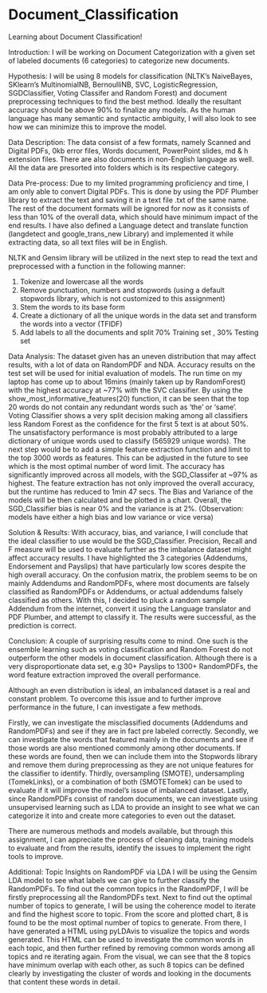 # Document_Classification
Learning about Document Classification!

Introduction:
I will be working on Document Categorization with a given set of labeled documents (6 categories) to categorize new documents. 

Hypothesis:
I will be using 8 models for classification (NLTK’s NaiveBayes, SKlearn’s MultinomialNB, BernoulliNB, SVC, LogisticRegression, SGDClassifier, Voting Classifer and Random Forest) and document preprocessing techniques to find the best method. Ideally the resultant accuracy should be above 90% to finalize any models. As the human language has many semantic and syntactic ambiguity, I will also look to see how we can minimize this to improve the model.

Data Description:
The data consist of a few formats, namely Scanned and Digital PDFs, 0kb error files, Words document, PowerPoint slides, md & h extension files. There are also documents in non-English language as well. All the data are presorted into folders which is its respective category.

Data Pre-process:
Due to my limited programming proficiency and time, I am only able to convert Digital PDFs. This is done by using the PDF Plumber library to extract the text and saving it in a text file .txt of the same name. The rest of the document formats will be ignored for now as it consists of less than 10% of the overall data, which should have minimum impact of the end results. I have also defined a Language detect and translate function (langdetect and google_trans_new Library) and implemented it while extracting data, so all text files will be in English.

NLTK and Gensim library will be utilized in the next step to read the text and preprocessed with a function in the following manner:
1)	Tokenize and lowercase all the words
2)	Remove punctuation, numbers and stopwords (using a default stopwords library, which is not customized to this assignment)
3)	Stem the words to its base form
4)	Create a dictionary of all the unique words in the data set and transform the words into a vector (TFIDF)
5)	Add labels to all the documents and split 70% Training set , 30% Testing set

Data Analysis:
The dataset given has an uneven distribution that may affect results, with a lot of data on RandomPDF and NDA. Accuracy results on the test set will be used for initial evaluation of models. The run time on my laptop has come up to about 16mins (mainly taken up by RandomForest) with the highest accuracy at ~77% with the SVC classifier. By using the show_most_informative_features(20) function, it can be seen that the top 20 words do not contain any redundant words such as ‘the’ or ‘same’. Voting Classifier shows a very split decision making among all classifiers less Random Forest as the confidence for the first 5 text is at about 50%. The unsatisfactory performance is most probably attributed to a large dictionary of unique words used to classify (565929 unique words). 
The next step would be to add a simple feature extraction function and limit to the top 3000 words as features. This can be adjusted in the future to see which is the most optimal number of word limit. The accuracy has significantly improved across all models, with the SGD_Classifer at ~97% as highest. The feature extraction has not only improved the overall accuracy, but the runtime has reduced to 1min 47 secs.
The Bias and Variance of the models will be then calculated and be plotted in a chart. Overall, the SGD_Classifier bias is near 0% and the variance is at 2%. (Observation: models have either a high bias and low variance or vice versa)

Solution & Results:
With accuracy, bias, and variance, I will conclude that the ideal classifier to use would be the SGD_Classifier. Precision, Recall and F measure will be used to evaluate further as the imbalance dataset might affect accuracy results. I have highlighted the 3 categories (Addendums, Endorsement and Payslips) that have particularly low scores despite the high overall accuracy. On the confusion matrix, the problem seems to be on mainly Addendums and RandomPDFs, where most documents are falsely classified as RandomPDFs or Addendums, or actual addendums falsely classified as others. 
With this, I decided to pluck a random sample Addendum from the internet, convert it using the Language translator and PDF Plumber, and attempt to classify it. The results were successful, as the prediction is correct.

Conclusion:
A couple of surprising results come to mind. One such is the ensemble learning such as voting classification and Random Forest do not outperform the other models in document classification. Although there is a very disproportionate data set, e.g 30+ Payslips to 1300+ RandomPDFs, the word feature extraction improved the overall performance.

Although an even distribution is ideal, an imbalanced dataset is a real and constant problem. To overcome this issue and to further improve performance in the future, I can investigate a few methods.

Firstly, we can investigate the misclassified documents (Addendums and RandomPDFs) and see if they are in fact pre labeled correctly. Secondly, we can investigate the words that featured mainly in the documents and see if those words are also mentioned commonly among other documents. If these words are found, then we can include them into the Stopwords library and remove them during preprocessing as they are not unique features for the classifier to identify. Thirdly, oversampling (SMOTE), undersampling (TomekLinks), or a combination of both (SMOTETomek) can be used to evaluate if it will improve the model’s issue of imbalanced dataset. Lastly, since RandomPDFs consist of random documents, we can investigate using unsupervised learning such as LDA to provide an insight to see what we can categorize it into and create more categories to even out the dataset.

There are numerous methods and models available, but through this assignment, I can appreciate the process of cleaning data, training models to evaluate and from the results, identify the issues to implement the right tools to improve.

Additional: Topic Insights on RandomPDF via LDA 
I will be using the Gensim LDA model to see what labels we can give to further classify the RandomPDFs. To find out the common topics in the RandomPDF, I will be firstly preprocessing all the RandomPDFs text. Next to find out the optimal number of topics to generate, I will be using the coherence model to iterate and find the highest score to topic. From the score and plotted chart, 8 is found to be the most optimal number of topics to generate. From there, I have generated a HTML using pyLDAvis to visualize the topics and words generated. This HTML can be used to investigate the common words in each topic, and then further refined by removing common words among all topics and re iterating again. From the visual, we can see that the 8 topics have minimum overlap with each other, as such 8 topics can be defined clearly by investigating the cluster of words and looking in the documents that content these words in detail.
